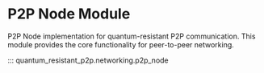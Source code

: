 # P2P Node Module

P2P Node implementation for quantum-resistant P2P communication. This module provides the core functionality for peer-to-peer networking.

::: quantum_resistant_p2p.networking.p2p_node